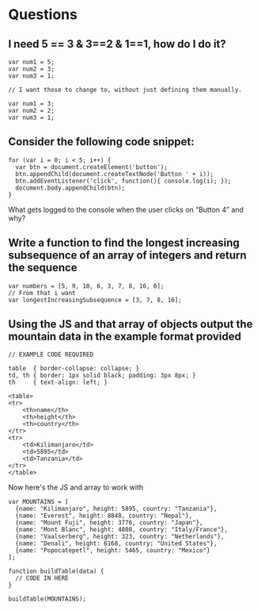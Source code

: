 # Questions

## I need 5 == 3 & 3==2 & 1==1, how do I do it?

	var num1 = 5;
	var num2 = 3;
	var num3 = 1;

	// I want those to change to, without just defining them manually.

	var num1 = 3;
	var num2 = 2;
	var num3 = 1;

## Consider the following code snippet:

	for (var i = 0; i < 5; i++) {
	  var btn = document.createElement('button');
	  btn.appendChild(document.createTextNode('Button ' + i));
	  btn.addEventListener('click', function(){ console.log(i); });
	  document.body.appendChild(btn);
	}

What gets logged to the console when the user clicks on “Button 4” and why?

## Write a function to find the longest increasing subsequence of an array of integers and return the sequence

	var numbers = [5, 9, 10, 6, 3, 7, 8, 16, 0];
	// From that i want
	var longestIncreasingSubsequence = [3, 7, 8, 16];

## Using the JS and that array of objects output the mountain data in the example format provided

	// EXAMPLE CODE REQUIRED

	table  { border-collapse: collapse; }
	td, th { border: 1px solid black; padding: 3px 8px; }
	th     { text-align: left; }

	<table>
	<tr>
		<th>name</th>
		<th>height</th>
		<th>country</th>
	</tr>
	<tr>
		<td>Kilimanjaro</td>
		<td>5895</td>
		<td>Tanzania</td>
	</tr>
	</table>

Now here's the JS and array to work with

	var MOUNTAINS = [
	  {name: "Kilimanjaro", height: 5895, country: "Tanzania"},
	  {name: "Everest", height: 8848, country: "Nepal"},
	  {name: "Mount Fuji", height: 3776, country: "Japan"},
	  {name: "Mont Blanc", height: 4808, country: "Italy/France"},
	  {name: "Vaalserberg", height: 323, country: "Netherlands"},
	  {name: "Denali", height: 6168, country: "United States"},
	  {name: "Popocatepetl", height: 5465, country: "Mexico"}
	];

	function buildTable(data) {
	  // CODE IN HERE
	}

	buildTable(MOUNTAINS);


